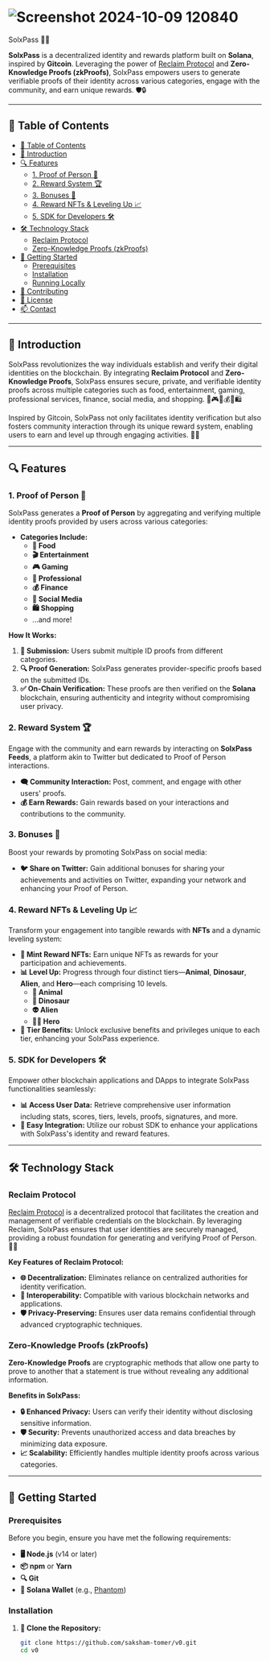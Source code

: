 # ![Screenshot 2024-10-09 120840](https://github.com/user-attachments/assets/e268a366-c78d-438f-9e8c-9a0e3bc9392b)
SolxPass 🚀✨

**SolxPass** is a decentralized identity and rewards platform built on **Solana**, inspired by **Gitcoin**. Leveraging the power of [Reclaim Protocol](https://reclaimprotocol.com/) and **Zero-Knowledge Proofs (zkProofs)**, SolxPass empowers users to generate verifiable proofs of their identity across various categories, engage with the community, and earn unique rewards. 🛡️🔒

---

## 🌟 Table of Contents

- [🌟 Table of Contents](#-table-of-contents)
- [🚀 Introduction](#-introduction)
- [🔍 Features](#-features)
  - [1. Proof of Person 👤](#1-proof-of-person-👤)
  - [2. Reward System 🏆](#2-reward-system-🏆)
  - [3. Bonuses 🎁](#3-bonuses-🎁)
  - [4. Reward NFTs & Leveling Up 📈](#4-reward-nfts--leveling-up-📈)
  - [5. SDK for Developers 🛠️](#5-sdk-for-developers-🛠️)
- [🛠️ Technology Stack](#️-technology-stack)
  - [Reclaim Protocol](#reclaim-protocol)
  - [Zero-Knowledge Proofs (zkProofs)](#zero-knowledge-proofs-zkproofs)
- [🚀 Getting Started](#-getting-started)
  - [Prerequisites](#prerequisites)
  - [Installation](#installation)
  - [Running Locally](#running-locally)
- [🤝 Contributing](#-contributing)
- [📜 License](#-license)
- [📫 Contact](#-contact)

---

## 🚀 Introduction

SolxPass revolutionizes the way individuals establish and verify their digital identities on the blockchain. By integrating **Reclaim Protocol** and **Zero-Knowledge Proofs**, SolxPass ensures secure, private, and verifiable identity proofs across multiple categories such as food, entertainment, gaming, professional services, finance, social media, and shopping. 🍔🎮💼💰📱🛍️

Inspired by Gitcoin, SolxPass not only facilitates identity verification but also fosters community interaction through its unique reward system, enabling users to earn and level up through engaging activities. 🤝🌐

---

## 🔍 Features

### 1. Proof of Person 👤

SolxPass generates a **Proof of Person** by aggregating and verifying multiple identity proofs provided by users across various categories:

- **Categories Include:**
  - **🍔 Food**
  - **🎬 Entertainment**
  - **🎮 Gaming**
  - **💼 Professional**
  - **💰 Finance**
  - **📱 Social Media**
  - **🛍️ Shopping**
  - ...and more!

**How It Works:**

1. **📄 Submission:** Users submit multiple ID proofs from different categories.
2. **🔍 Proof Generation:** SolxPass generates provider-specific proofs based on the submitted IDs.
3. **✅ On-Chain Verification:** These proofs are then verified on the **Solana** blockchain, ensuring authenticity and integrity without compromising user privacy.

### 2. Reward System 🏆

Engage with the community and earn rewards by interacting on **SolxPass Feeds**, a platform akin to Twitter but dedicated to Proof of Person interactions.

- **🗨️ Community Interaction:** Post, comment, and engage with other users' proofs.
- **💰 Earn Rewards:** Gain rewards based on your interactions and contributions to the community.

### 3. Bonuses 🎁

Boost your rewards by promoting SolxPass on social media:

- **🐦 Share on Twitter:** Gain additional bonuses for sharing your achievements and activities on Twitter, expanding your network and enhancing your Proof of Person.

### 4. Reward NFTs & Leveling Up 📈

Transform your engagement into tangible rewards with **NFTs** and a dynamic leveling system:

- **🎨 Mint Reward NFTs:** Earn unique NFTs as rewards for your participation and achievements.
- **📊 Level Up:** Progress through four distinct tiers—**Animal**, **Dinosaur**, **Alien**, and **Hero**—each comprising 10 levels.
  - **🐾 Animal**
  - **🦖 Dinosaur**
  - **👽 Alien**
  - **🦸‍♂️ Hero**
- **🎁 Tier Benefits:** Unlock exclusive benefits and privileges unique to each tier, enhancing your SolxPass experience.

### 5. SDK for Developers 🛠️

Empower other blockchain applications and DApps to integrate SolxPass functionalities seamlessly:

- **📊 Access User Data:** Retrieve comprehensive user information including stats, scores, tiers, levels, proofs, signatures, and more.
- **🔌 Easy Integration:** Utilize our robust SDK to enhance your applications with SolxPass's identity and reward features.

---

## 🛠️ Technology Stack

### Reclaim Protocol

[Reclaim Protocol](https://reclaimprotocol.com/) is a decentralized protocol that facilitates the creation and management of verifiable credentials on the blockchain. By leveraging Reclaim, SolxPass ensures that user identities are securely managed, providing a robust foundation for generating and verifying Proof of Person. 🔗🔐

**Key Features of Reclaim Protocol:**

- **🌐 Decentralization:** Eliminates reliance on centralized authorities for identity verification.
- **🔄 Interoperability:** Compatible with various blockchain networks and applications.
- **🛡️ Privacy-Preserving:** Ensures user data remains confidential through advanced cryptographic techniques.

### Zero-Knowledge Proofs (zkProofs)

**Zero-Knowledge Proofs** are cryptographic methods that allow one party to prove to another that a statement is true without revealing any additional information.

**Benefits in SolxPass:**

- **🔒 Enhanced Privacy:** Users can verify their identity without disclosing sensitive information.
- **🛡️ Security:** Prevents unauthorized access and data breaches by minimizing data exposure.
- **📈 Scalability:** Efficiently handles multiple identity proofs across various categories.

---

## 🚀 Getting Started

### Prerequisites

Before you begin, ensure you have met the following requirements:

- **🖥️ Node.js** (v14 or later)
- **📦 npm** or **Yarn**
- **🔍 Git**
- **🦊 Solana Wallet** (e.g., [Phantom](https://phantom.app/))

### Installation

1. **🔗 Clone the Repository:**

   ```bash
   git clone https://github.com/saksham-tomer/v0.git
   cd v0
   ```
